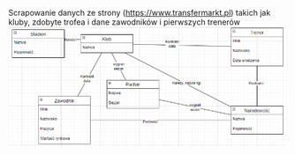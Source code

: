 Scrapowanie danych ze strony (https://www.transfermarkt.pl) takich jak kluby, zdobyte trofea i dane zawodników i pierwszych trenerów
![alt text](https://github.com/albertmazur/scraper_club/blob/master/schemat.png)
